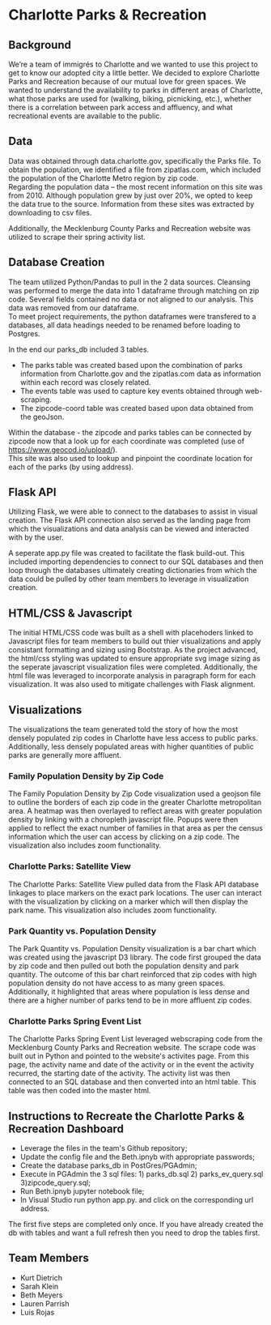 # Charlotte Parks & Recreation

## Background

We’re a team of immigrés to Charlotte and we wanted to use this project to get to know our adopted
city a little better. We decided to explore Charlotte Parks and Recreation because of our mutual love
for green spaces. We wanted to understand the availability to parks in different areas of Charlotte,
what those parks are used for (walking, biking, picnicking, etc.), whether there is a correlation between
park access and affluency, and what recreational events are available to the public.

## Data

Data was obtained through data.charlotte.gov, specifically the Parks file.  To obtain the population, 
we identified a file from zipatlas.com, which included the population of the Charlotte Metro region by zip code.  
Regarding the population data – the most recent information on this site was from 2010. Although population grew
by just over 20%, we opted to keep the data true to the source.  Information from these sites was extracted by downloading to
csv files. 

Additionally, the Mecklenburg County Parks and Recreation website was utilized to scrape their spring activity list. 

## Database Creation

The team utilized Python/Pandas to pull in the 2 data sources.  Cleansing was performed to merge the data into 1 dataframe through
matching on zip code.  Several fields contained no data or not aligned to our analysis.  This data was removed from our dataframe.  
To meet project requirements, the python dataframes were transfered to a databases, all data headings needed to be renamed before loading 
to Postgres.

In the end our parks_db included 3 tables.  
* The parks table was created based upon the combination of parks information from Charlotte.gov and the zipatlas.com data as information within each record was closely related.  
* The events table was used to capture key events obtained through web-scraping. 
* The zipcode-coord table was created based upon data obtained from the geoJson.

Within the database - the zipcode and parks tables can be connected by zipcode now that a look up for each coordinate was completed (use of https://www.geocod.io/upload/).  
This site was also used to lookup and pinpoint the coordinate location for each of the parks (by using address).

## Flask API
Utilizing Flask, we were able to connect to the databases to assist in visual creation.  The Flask API connection also served as the landing page from which the visualizations and data analysis can be viewed and interacted with by the user.   

A seperate app.py file was created to facilitate the flask build-out.  This included importing dependencies to connect to our SQL databases and then loop through the databases ultimately creating dictionaries from which the data could be 
pulled by other team members to leverage in visualization creation.  

## HTML/CSS & Javascript
The initial HTML/CSS code was built as a shell with placehoders linked to Javascript files for team members to build out thier visualizations and apply 
consistant formatting and sizing using Bootstrap.  As the project advanced, the html/css styling was updated to ensure appropriate svg image sizing as the 
seperate javascript visualization files were completed.  Additionally, the html file was leveraged to incorporate analysis in paragraph form for each visualization. 
It was also used to mitigate challenges with Flask alignment. 

## Visualizations
The visualizations the team generated told the story of how the most densely populated zip codes in Charlotte have less access to public parks.  
Additionally, less densely populated areas with higher quantities of public parks are generally more affluent. 

### Family Population Density by Zip Code
The Family Population Density by Zip Code visualization used a geojson file to outline the borders of each zip code in the greater Charlotte metropolitan area. 
A heatmap was then overlayed to reflect areas with greater population density by linking with a choropleth javascript file.  Popups were then applied to reflect
the exact number of families in that area as per the census information which the user can access by clicking on a zip code. The visualization also includes zoom functionality. 

### Charlotte Parks: Satellite View
The Charlotte Parks: Satellite View pulled data from the Flask API database linkages to place markers on the exact park locations. The user can interact with 
the visualization by clicking on a marker which will then display the park name. This visualization also includes zoom functionality.  

### Park Quantity vs. Population Density
The Park Quantity vs. Population Density visualization is a bar chart which was created using the javascript D3 library.  The code first grouped the data by zip code and 
then pulled out both the population density and park quantity.  The outcome of this bar chart reinforced that zip codes with high population density do not have access to as 
many green spaces.  Additionally, it highlighted that areas where population is less dense and there are a higher number of parks tend to be in more affluent zip codes. 

### Charlotte Parks Spring Event List
The Charlotte Parks Spring Event List leveraged webscraping code from the Mecklenburg County Parks and Recreation website.  The scrape code was built out in Python
and pointed to the website's activites page.  From this page, the activity name and date of the activity or in the event the activity recurred, the starting date of the activity.
The activity list was then connected to an SQL database and then converted into an html table.  This table was then coded into the master html.  

## Instructions to Recreate the Charlotte Parks & Recreation Dashboard
* Leverage the files in the team's Github repository;
* Update the config file and the Beth.ipnyb with appropriate passwords;
* Create the database parks_db in PostGres/PGAdmin;
* Execute in PGAdmin the 3 sql files: 1) parks_db.sql 2) parks_ev_query.sql 3)zipcode_query.sql; 
* Run Beth.ipnyb jupyter notebook file;
* In Visual Studio run python app.py. and click on the corresponding url address.

The first five steps are completed only once. If you have already created the db with tables and want a full refresh then you need to drop the tables first.

## Team Members
* Kurt Dietrich
* Sarah Klein
* Beth Meyers
* Lauren Parrish
* Luis Rojas
